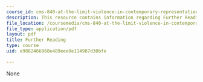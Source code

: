 ```yaml
---
course_id: cms-840-at-the-limit-violence-in-contemporary-representation-fall-2013
description: This resource contains information regarding Further Reading.
file_location: /coursemedia/cms-840-at-the-limit-violence-in-contemporary-representation-fall-2013/e9882466968e489eee0e114987d30bfe_MITCMS_840F13_FurtherRdng.pdf
file_type: application/pdf
layout: pdf
title: Further Reading
type: course
uid: e9882466968e489eee0e114987d30bfe

---
```

None
